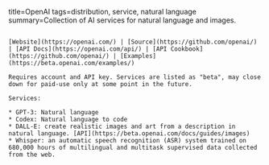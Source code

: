 title=OpenAI
tags=distribution, service, natural language
summary=Collection of AI services for natural language and images.
~~~~~~

[Website](https://openai.com/) | [Source](https://github.com/openai/) | [API Docs](https://openai.com/api/) | [API Cookbook](https://github.com/openai/) | [Examples](https://beta.openai.com/examples/)

Requires account and API key. Services are listed as "beta", may close down for paid-use only at some point in the future.

Services:

* GPT-3: Natural language
* Codex: Natural language to code 
* DALL-E: create realistic images and art from a description in natural language. [API](https://beta.openai.com/docs/guides/images)
* Whisper: an automatic speech recognition (ASR) system trained on 680,000 hours of multilingual and multitask supervised data collected from the web.

